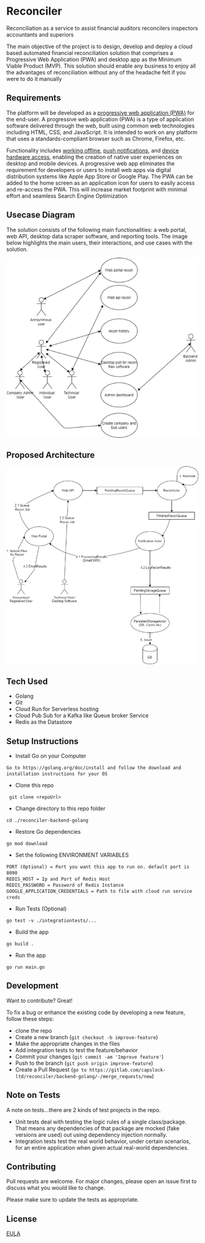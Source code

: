 # Reconciler

Reconciliation as a service to assist financial auditors reconcilers inspectors accountants and superiors

The main objective of the project is to design, develop and deploy a cloud based automated financial reconciliation solution that comprises a Progressive Web Application (PWA) and desktop app as the Minimum Viable Product (MVP). This solution should enable any business to enjoy all the advantages of reconciliation without any of the headache felt if you were to do it manually

## Requirements

The platform will be developed as a [progressive web application (PWA)](https://web.dev/progressive-web-apps/) for the end-user. A progressive web application (PWA) is a type of application software delivered through the web, built using common web technologies including HTML, CSS, and JavaScript. It is intended to work on any platform that uses a standards-compliant browser such as Chrome, Firefox, etc. 

Functionality includes [working offline](https://www.simicart.com/blog/pwa-offline/), [push notifications](https://www.pushpro.io/blog/pwa-push-notifications-for-progressive-web-apps), and [device hardware access](https://www.simicart.com/blog/pwa-hardware-access/), enabling the creation of native user experiences on desktop and mobile devices. A progressive web app eliminates the requirement for developers or users to install web apps via digital distribution systems like Apple App Store or Google Play. The PWA can be added to the home screen as an application icon for users to easily access and re-access the PWA. This will increase market footprint with minimal effort and seamless Search Engine Optimization

## Usecase Diagram

The solution consists of the following main functionalities: a web portal, web API, desktop data scraper software, and reporting tools. The image below highlights the main users, their interactions, and use cases with the solution.

![image](assets/usecase-recon.png)

## Proposed Architecture

![image](assets/arch-recon.png)

## Tech Used
- Golang
- Git
- Cloud Run for Serverless hosting
- Cloud Pub Sub for a Kafka like Queue broker Service
- Redis as the Datastore

## Setup Instructions

- Install Go on your Computer
```
Go to https://golang.org/doc/install and follow the download and installation instructions for your OS
```

- Clone this repo 
```
 git clone <repoUrl>
```
 
- Change directory to this repo folder
```
cd ./reconciler-backend-golang
```

- Restore Go dependencies
```
go mod download 
```

- Set the following ENVIRONMENT VARIABLES
```
PORT (Optional) = Port you want this app to run on. default port is 8090 
REDIS_HOST = Ip and Port of Redis Host
REDIS_PASSWORD = Password of Redis Instance
GOOGLE_APPLICATION_CREDENTIALS = Path to file with cloud run service creds
```

- Run Tests (Optional)
```
go test -v ./integrationtests/...
```

- Build the app
```
go build .
```

- Run the app
```
go run main.go
```


## Development
Want to contribute? Great!

To fix a bug or enhance the existing code by developing a new feature, follow these steps:

- clone the repo
- Create a new branch (`git checkout -b improve-feature`)
- Make the appropriate changes in the files
- Add integration tests to test the feature/behavior
- Commit your changes (`git commit -am 'Improve feature'`)
- Push to the branch (`git push origin improve-feature`)
- Create a Pull Request (`go to https://gitlab.com/capslock-ltd/reconciler/backend-golang/-/merge_requests/new`)

## Note on Tests

A note on tests...there are 2 kinds of test projects in the repo. 

- Unit tests deal with testing the logic rules of a single class/package. 
That means any dependencies of that package are mocked (fake versions are used) out using dependency injection normally. 
- Integration tests test the real world behavior, under certain scenarios, for an entire application when given actual real-world dependencies.

## Contributing
Pull requests are welcome. For major changes, please open an issue first to discuss what you would like to change.

Please make sure to update the tests as appropriate.

## License
[EULA](https://www.eulatemplate.com/live.php?token=7IahE5s7V3EgRDDu4VnWZmffOQGDGkt8)